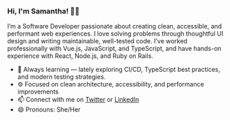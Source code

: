 ### Hi, I'm Samantha! 👋🏾


I’m a Software Developer passionate about creating clean, accessible, and performant web experiences. I love solving problems through thoughtful UI design and writing maintainable, well-tested code. I’ve worked professionally with Vue.js, JavaScript, and TypeScript, and have hands-on experience with React, Node.js, and Ruby on Rails.

- 🌱 Always learning — lately exploring CI/CD, TypeScript best practices, and modern testing strategies.
- ⚙️ Focused on clean architecture, accessibility, and performance improvements
- 📫 Connect with me on [Twitter](https://twitter.com/samanthacodes) or [LinkedIn](https://www.linkedin.com/in/samantha-laine/)
- 😄 Pronouns: She/Her




